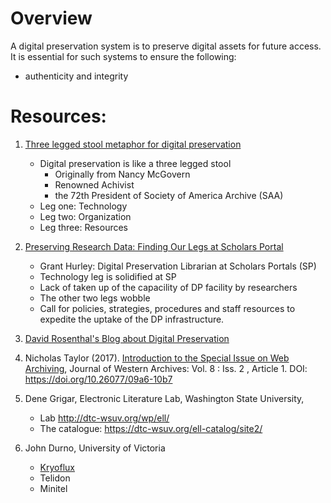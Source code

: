 # Overview

A digital preservation system is to preserve digital assets for future access. It is essential for such systems to
ensure the following:

- authenticity and integrity



# Resources:

1. [Three legged stool metaphor for digital preservation](https://libguides.bodleian.ox.ac.uk/digitalpreservation/threeleggedstool)
   - Digital preservation is like a three legged stool
      - Originally from Nancy McGovern
      - Renowned Achivist
      - the 72th President of Society of America Archive (SAA)
   - Leg one:   Technology
   - Leg two:   Organization
   - Leg three: Resources
    
2. [Preserving Research Data: Finding Our Legs at Scholars Portal](https://www.dpconline.org/blog/wdpd/finding-our-legs)
   - Grant Hurley: Digital Preservation Librarian at Scholars Portals (SP)
   - Technology leg is solidified at SP
   - Lack of taken up of the capacility of DP facility by researchers
   - The other two legs wobble
   - Call for policies, strategies, procedures and staff resources to expedite the uptake of the DP infrastructure. 

3. [David Rosenthal's Blog about Digital Preservation](https://blog.dshr.org/p/blog-page.html)


4. Nicholas Taylor (2017). [Introduction to the Special Issue on Web Archiving](https://digitalcommons.usu.edu/cgi/viewcontent.cgi?article=1085&context=westernarchives),  Journal of Western Archives: Vol. 8 : Iss. 2 , Article 1. DOI: https://doi.org/10.26077/09a6-10b7

5. Dene Grigar, Electronic Literature Lab, Washington State University, 
    - Lab http://dtc-wsuv.org/wp/ell/
    - The catalogue: https://dtc-wsuv.org/ell-catalog/site2/

6. John Durno, University of Victoria
   - [Kryoflux](https://www.kryoflux.com/)
   - Telidon
   - Minitel
